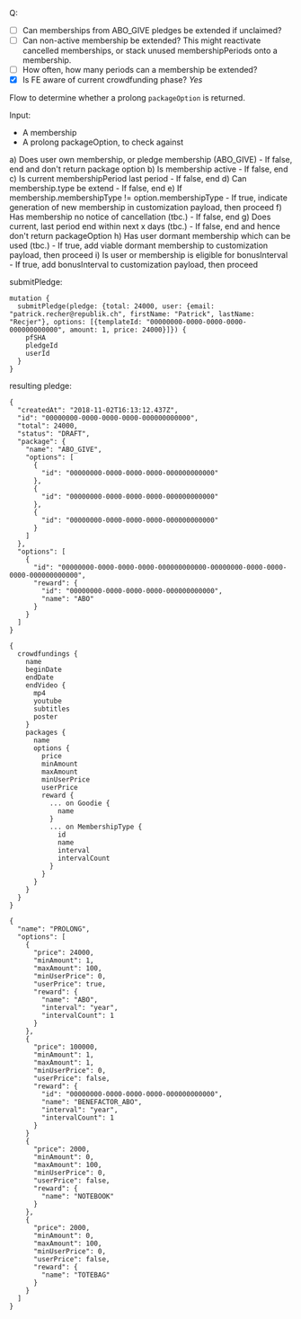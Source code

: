 Q:

- [ ] Can memberships from ABO_GIVE pledges be extended if unclaimed?
- [ ] Can non-active membership be extended? This might reactivate cancelled
      memberships, or stack unused membershipPeriods onto a membership.
- [ ] How often, how many periods can a membership be extended?
- [x] Is FE aware of current crowdfunding phase? _Yes_

Flow to determine whether a prolong `packageOption` is returned.

Input:
- A membership
- A prolong packageOption, to check against

a)  Does user own membership, or pledge membership (ABO_GIVE)
    - If false, end and don't return package option
b)  Is membership active
    - If false, end
c)  Is current membershipPeriod last period
    - If false, end
d) Can membership.type be extend
    - If false, end
e)  If membership.membershipType != option.membershipType
    - If true, indicate generation of new membership in customization
    payload, then proceed
f)  Has membership no notice of cancellation (tbc.)
    - If false, end
g)  Does current, last period end within next x days (tbc.)
    - If false, end and hence don't return packageOption
h)  Has user dormant membership which can be used (tbc.)
    - If true, add viable dormant membership to customization payload,
    then proceed
i)  Is user or membership is eligible for bonusInterval
    - If true, add bonusInterval to customization payload, then proceed

submitPledge:

```gql
mutation {
  submitPledge(pledge: {total: 24000, user: {email: "patrick.recher@republik.ch", firstName: "Patrick", lastName: "Recjer"}, options: [{templateId: "00000000-0000-0000-0000-000000000000", amount: 1, price: 24000}]}) {
    pfSHA
    pledgeId
    userId
  }
}
```

resulting pledge:

```
{
  "createdAt": "2018-11-02T16:13:12.437Z",
  "id": "00000000-0000-0000-0000-000000000000",
  "total": 24000,
  "status": "DRAFT",
  "package": {
    "name": "ABO_GIVE",
    "options": [
      {
        "id": "00000000-0000-0000-0000-000000000000"
      },
      {
        "id": "00000000-0000-0000-0000-000000000000"
      },
      {
        "id": "00000000-0000-0000-0000-000000000000"
      }
    ]
  },
  "options": [
    {
      "id": "00000000-0000-0000-0000-000000000000-00000000-0000-0000-0000-000000000000",
      "reward": {
        "id": "00000000-0000-0000-0000-000000000000",
        "name": "ABO"
      }
    }
  ]
}
```

```gql
{
  crowdfundings {
    name
    beginDate
    endDate
    endVideo {
      mp4
      youtube
      subtitles
      poster
    }
    packages {
      name
      options {
        price
        minAmount
        maxAmount
        minUserPrice
        userPrice
        reward {
          ... on Goodie {
            name
          }
          ... on MembershipType {
            id
            name
            interval
            intervalCount
          }
        }
      }
    }
  }
}
```

```
{
  "name": "PROLONG",
  "options": [
    {
      "price": 24000,
      "minAmount": 1,
      "maxAmount": 100,
      "minUserPrice": 0,
      "userPrice": true,
      "reward": {
        "name": "ABO",
        "interval": "year",
        "intervalCount": 1
      }
    },
    {
      "price": 100000,
      "minAmount": 1,
      "maxAmount": 1,
      "minUserPrice": 0,
      "userPrice": false,
      "reward": {
        "id": "00000000-0000-0000-0000-000000000000",
        "name": "BENEFACTOR_ABO",
        "interval": "year",
        "intervalCount": 1
      }
    }
    {
      "price": 2000,
      "minAmount": 0,
      "maxAmount": 100,
      "minUserPrice": 0,
      "userPrice": false,
      "reward": {
        "name": "NOTEBOOK"
      }
    },
    {
      "price": 2000,
      "minAmount": 0,
      "maxAmount": 100,
      "minUserPrice": 0,
      "userPrice": false,
      "reward": {
        "name": "TOTEBAG"
      }
    }
  ]
}
```
